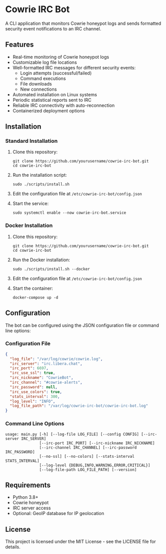 # Cowrie IRC Bot

A CLI application that monitors Cowrie honeypot logs and sends formatted security event notifications to an IRC channel.

## Features

- Real-time monitoring of Cowrie honeypot logs
- Customizable log file locations
- Well-formatted IRC messages for different security events:
  - Login attempts (successful/failed)
  - Command executions
  - File downloads
  - New connections
- Automated installation on Linux systems
- Periodic statistical reports sent to IRC
- Reliable IRC connectivity with auto-reconnection
- Containerized deployment options

## Installation

### Standard Installation

1. Clone this repository:
   ```
   git clone https://github.com/yourusername/cowrie-irc-bot.git
   cd cowrie-irc-bot
   ```

2. Run the installation script:
   ```
   sudo ./scripts/install.sh
   ```

3. Edit the configuration file at `/etc/cowrie-irc-bot/config.json`

4. Start the service:
   ```
   sudo systemctl enable --now cowrie-irc-bot.service
   ```

### Docker Installation

1. Clone this repository:
   ```
   git clone https://github.com/yourusername/cowrie-irc-bot.git
   cd cowrie-irc-bot
   ```

2. Run the Docker installation:
   ```
   sudo ./scripts/install.sh --docker
   ```

3. Edit the configuration file at `/etc/cowrie-irc-bot/config.json`

4. Start the container:
   ```
   docker-compose up -d
   ```

## Configuration

The bot can be configured using the JSON configuration file or command line options:

### Configuration File

```json
{
  "log_file": "/var/log/cowrie/cowrie.log",
  "irc_server": "irc.libera.chat",
  "irc_port": 6697,
  "irc_use_ssl": true,
  "irc_nickname": "CowrieBot",
  "irc_channel": "#cowrie-alerts",
  "irc_password": null,
  "irc_use_colors": true,
  "stats_interval": 300,
  "log_level": "INFO",
  "log_file_path": "/var/log/cowrie-irc-bot/cowrie-irc-bot.log"
}
```

### Command Line Options

```
usage: main.py [-h] [--log-file LOG_FILE] [--config CONFIG] [--irc-server IRC_SERVER]
               [--irc-port IRC_PORT] [--irc-nickname IRC_NICKNAME]
               [--irc-channel IRC_CHANNEL] [--irc-password IRC_PASSWORD]
               [--no-ssl] [--no-colors] [--stats-interval STATS_INTERVAL]
               [--log-level {DEBUG,INFO,WARNING,ERROR,CRITICAL}]
               [--log-file-path LOG_FILE_PATH] [--version]
```

## Requirements

- Python 3.8+
- Cowrie honeypot
- IRC server access
- Optional: GeoIP database for IP geolocation

## License

This project is licensed under the MIT License - see the LICENSE file for details.